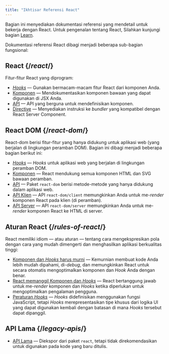 ```yaml
---
title: "Ikhtisar Referensi React"
---
```


<Intro>

Bagian ini menyediakan dokumentasi referensi yang mendetail untuk bekerja dengan React. Untuk pengenalan tentang React, Silahkan kunjungi bagian [Learn](/learn).

</Intro>

Dokumentasi referensi React dibagi menjadi beberapa sub-bagian fungsional:

## React {/*react*/}

Fitur-fitur React yang diprogram:

* [*Hooks*](/reference/react/hooks) — Gunakan bermacam-macam fitur React dari komponen Anda.
* [Komponen](/reference/react/components) — Mendokumentasikan komponen bawaan yang dapat digunakan di JSX Anda.
* [API](/reference/react/apis) — API yang berguna untuk mendefinisikan komponen.
* [Directive](/reference/react/directives) — Menyediakan instruksi ke *bundler* yang kompatibel dengan React Server Component.

## React DOM {/*react-dom*/}

React-dom berisi fitur-fitur yang hanya didukung untuk aplikasi web (yang berjalan di lingkungan peramban DOM). Bagian ini dibagi menjadi beberapa bagian berikut ini:

* [*Hooks*](/reference/react-dom/hooks) — *Hooks* untuk aplikasi web yang berjalan di lingkungan peramban DOM.
* [Komponen](/reference/react-dom/components) — React mendukung semua komponen HTML dan SVG bawaan peramban.
* [API](/reference/react-dom) — Paket `react-dom` berisi metode-metode yang hanya didukung dalam aplikasi web.
* [API Klien](/reference/react-dom/client) — API `react-dom/client` memungkinkan Anda untuk me-*render* komponen React pada klien (di peramban).
* [API Server](/reference/react-dom/server) — API `react-dom/server` memungkinkan Anda untuk me-*render* komponen React ke HTML di server.

## Aturan React {/*rules-of-react*/}

React memiliki idiom — atau aturan — tentang cara mengekspresikan pola dengan cara yang mudah dimengerti dan menghasilkan aplikasi berkualitas tinggi:

* [Komponen dan *Hooks* harus murni](/reference/rules/components-and-hooks-must-be-pure) — Kemurnian membuat kode Anda lebih mudah dipahami, di-*debug*, dan memungkinkan React untuk secara otomatis mengoptimalkan komponen dan *Hook* Anda dengan benar.
* [React memanggil Komponen dan *Hooks*](/reference/rules/react-calls-components-and-hooks) — React bertanggung jawab untuk me-*render* komponen dan *Hooks* ketika diperlukan untuk mengoptimalkan pengalaman pengguna.
* [Peraturan *Hooks*](/reference/rules/rules-of-hooks) — *Hooks* didefinisikan menggunakan fungsi JavaScript, tetapi *Hooks* merepresentasikan tipe khusus dari logika UI yang dapat digunakan kembali dengan batasan di mana *Hooks* tersebut dapat dipanggil.

## API Lama {/*legacy-apis*/}

* [API Lama](/reference/react/legacy) — Diekspor dari paket `react`, tetapi tidak direkomendasikan untuk digunakan pada kode yang baru ditulis.
